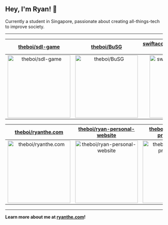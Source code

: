 ## Hey, I'm Ryan! 👋

Currently a student in Singapore, passionate about creating all-things-tech to improve society.

---

| [theboi/sdl-game](https://github.com/theboi/sdl-game) | [theboi/BuSG](https://github.com/theboi/BuSG) | [swiftaccelerator2020/Group6-BuSG](https://github.com/swiftaccelerator2020/Group6-BuSG) |
| :-: | :-: | :-: |
| <a href="https://github.com/theboi/sdl-game"><img src="https://github.com/theboi/theboi/raw/main/DISPLAY.jpg" alt="theboi/sdl-game" title="theboi/sdl-game" width="200" height="200"></a> | <a href="https://github.com/theboi/BuSG"><img src="https://github.com/theboi/BuSG/raw/main/DISPLAY.jpg" alt="theboi/BuSG" title="theboi/BuSG" width="200" height="200"></a> | <a href="https://github.com/swiftaccelerator2020/Group6-BuSG"><img src="https://github.com/swiftaccelerator2020/Group6-BuSG/raw/main/DISPLAY.jpg" alt="swiftaccelerator2020/Group6-BuSG" title="swiftaccelerator2020/Group6-BuSG" width="200" height="200"></a> |

| [theboi/ryanthe.com](https://github.com/theboi/ryanthe.com) | [theboi/ryan-personal-website](https://github.com/theboi/ryan-personal-website) | [theboi/competitive-programming](https://github.com/theboi/competitive-programming) |
| :-: | :-: | :-: |
| <a href="https://github.com/theboi/ryanthe.com"><img src="https://github.com/theboi/theboi/raw/main/DISPLAY.jpg" alt="theboi/ryanthe.com" title="theboi/ryanthe.com" width="200" height="200"></a> | <a href="https://github.com/theboi/ryan-personal-website"><img src="https://github.com/theboi/theboi/raw/main/DISPLAY.jpg" alt="theboi/ryan-personal-website" title="theboi/ryan-personal-website" width="200" height="200"></a> | <a href="https://github.com/theboi/competitive-programming"><img src="https://github.com/theboi/theboi/raw/main/DISPLAY.jpg" alt="theboi/competitive-programming" title="theboi/competitive-programming" width="200" height="200"></a> |



---

**Learn more about me at [ryanthe.com](https://www.ryanthe.com)!**